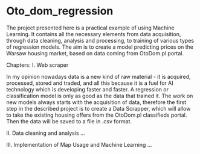 # Oto_dom_regression
  The project presented here is a practical example of using Machine Learning. It contains all the necessary elements from data acquisition, through data cleaning, analysis and processing, to training of various types of regression models. The aim is to create a model predicting prices on the Warsaw housing market, based on data coming from OtoDom.pl portal.

Chapters:
I. Web scraper

  In my opinion nowadays data is a new kind of raw material - it is acquired, processed, stored and traded, and all this because it is a fuel for AI technology which is developing faster and faster. A regression or classification model is only as good as the data that trained it. The work on new models always starts with the acquisition of data, therefore the first step in the described project is to create a Data Scrapper, which will allow to take the existing housing offers from the OtoDom.pl classifieds portal. Then the data will be saved to a file in .csv format.


II. Data cleaning and analysis
  ...

III. Implementation of Map Usage and Machine Learning
  ...
